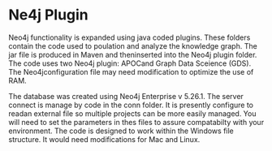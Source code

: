 # Ne4j Plugin
 
Neo4j functionality is expanded using java coded plugins. These folders contain the code used to poulation and analyze the knowledge graph. The jar file is produced in Maven and theninserted into the Neo4j plugin folder. The code uses two Neo4j plugin: APOCand Graph Data Sceience (GDS). The Neo4jconfiguration file may need modification to optimize the use of RAM. 

The database was created using Neo4j Enterprise v 5.26.1. The server connect is manage by code in the conn folder. It is presently configure to readan external file so multiple projects can be more easily managed. You will need to set the parameters in thes files to assure compatabilty with your environment. The code is designed to work within the Windows file structure. It would need modifications for Mac and Linux.
